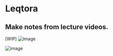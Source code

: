 # Leqtora
## Make notes from lecture videos.

[WIP]
![image](https://github.com/user-attachments/assets/be14275b-ee35-4810-8101-ab85263b5980)

![image](https://github.com/user-attachments/assets/b0488ff1-d6a6-4b52-8a4d-66c7dbbbab1c)
